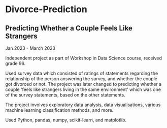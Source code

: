 # Divorce-Prediction
## Predicting Whether a Couple Feels Like Strangers
Jan 2023 - March 2023

Independent project as part of Workshop in Data Science course, received grade 96. 

Used survey data which consisted of ratings of statements regarding the relationship of the person answering the survey, and whether the couple got divorced or not. The project was later changed to predicting whether a couple 'feels like strangers living in the same environment' which was one of the survey statements, based on the other statements. 

The project involves exploratory data analysis, data visualisations, various machine learning classification methods, and more. 

Used Python, pandas, numpy, scikit-learn, and matplotlib.
